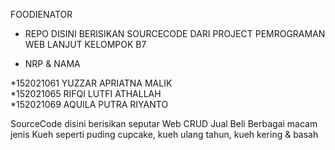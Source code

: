 FOODIENATOR
- REPO DISINI BERISIKAN SOURCECODE DARI PROJECT PEMROGRAMAN WEB LANJUT KELOMPOK B7

* NRP & NAMA

*152021061 YUZZAR APRIATNA MALIK  
*152021065 RIFQI LUTFI ATHALLAH  
*152021069 AQUILA PUTRA RIYANTO  

SourceCode disini berisikan seputar Web CRUD Jual Beli Berbagai macam jenis Kueh seperti puding 
cupcake, kueh ulang tahun, kueh kering & basah


